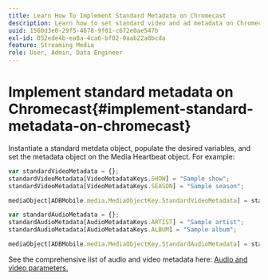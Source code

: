 ```yaml
---
title: Learn How To Implement Standard Metadata on Chromecast
description: Learn how to set standard video and ad metadata on Chromecast.
uuid: 1560d3e0-29f5-4678-9f01-c672e0ae547b
exl-id: 052ede4b-ea8a-4ca6-bf02-0aab22a8bcda
feature: Streaming Media
role: User, Admin, Data Engineer
---
```

# Implement standard metadata on Chromecast{#implement-standard-metadata-on-chromecast}

Instantiate a standard metdata object, populate the desired variables, and set the metadata object on the Media Heartbeat object. For example:

```js
var standardVideoMetadata = {};
standardVideoMetadata[VideoMetadataKeys.SHOW] = "Sample show";
standardVideoMetadata[VideoMetadataKeys.SEASON] = "Sample season";

mediaObject[ADBMobile.media.MediaObjectKey.StandardVideoMetadata] = standardVideoMetadata;
```

```js
var standardAudioMetadata = {};
standardAudioMetadata[AudioMetadataKeys.ARTIST] = "Sample artist";
standardAudioMetadata[AudioMetadataKeys.ALBUM] = "Sample album";

mediaObject[ADBMobile.media.MediaObjectKey.StandardAudioMetadata] = standardAudioMetadata;
```

See the comprehensive list of audio and video metadata here: [Audio and video parameters.](/help/implementation/variables/audio-video-parameters.md)
